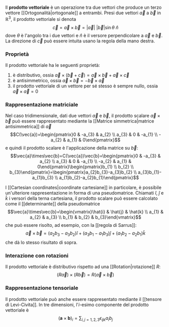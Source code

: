 Il **prodotto vettoriale** è un operazione tra due vettori che produce un terzo vettore [[Ortogonalità|ortogonale]] a entrambi. Presi due vettori $\vec{a}$ a $\vec{b}$ in $\mathbb{R}^{3}$, il prodotto vettoriale si denota
$$\vec{c}=\vec{a}\times\vec{b}=|\vec{a}|\ |\vec{b}|\sin\theta\ \hat{n}$$
dove $\theta$ è l'angolo tra i due vettori e $\hat{n}$ è il versore perpendicolare a $\vec{a}$ e $\vec{b}$. La direzione di $\vec{c}$ può essere intuita usano la regola della mano destra.
### Proprietà
Il prodotto vettoriale ha le seguenti proprietà:
1. è distributivo, ossia $\vec{a}\times(\vec{b}+\vec{c})=\vec{a}\times\vec{b}+\vec{a}\times\vec{c}$
2. è antisimmetrico, ossia $\vec{a}\times\vec{b}=-\vec{b}\times\vec{a}$
3. il prodotto vettoriale di un vettore per sé stesso è sempre nullo, ossia $\vec{a}\times\vec{a}=0$
### Rappresentazione matriciale
Nel caso tridimensionale, dati due vettori $\vec{a}$ e $\vec{b}$, il prodotto scalare $\vec{a}\times\vec{b}$ può essere rappresentato mediante la [[Matrice simmetrica|matrice antisimmetrica]] di $\vec{a}$
$$C(\vec{a})=\begin{pmatrix}0 & -a_{3} & a_{2} \\ a_{3} & 0 & -a_{1} \\ -a_{2} & a_{1} & 0\end{pmatrix}$$
e quindi il prodotto scalare è l'applicazione della matrice su $\vec{b}$:
$$\vec{a}\times\vec{b}=C(\vec{a})\vec{b}=\begin{pmatrix}0 & -a_{3} & a_{2} \\ a_{3} & 0 & -a_{1} \\ -a_{2} & a_{1} & 0\end{pmatrix}\begin{pmatrix}b_{1} \\ b_{2} \\ b_{3}\end{pmatrix}=\begin{pmatrix}a_{2}b_{3}-a_{3}b_{2} \\ a_{3}b_{1}-a_{1}b_{3} \\ a_{1}b_{2}-a_{2}b_{1}\end{pmatrix}$$

I [[Cartesian coordinates|coordinate cartesiane]] in particolare, è possibile un'ulteriore rappresentazione in forma di una pseudomatrice. Chiamati $\hat{i}$, $\hat{j}$ e $\hat{k}$ i versori della terna cartesiana, il prodotto scalare può essere calcolato come il [[determinante]] della pseudomatrice
$$\vec{a}\times\vec{b}=\begin{vmatrix}\hat{i} & \hat{j} & \hat{k} \\ a_{1} & a_{2} & a_{3} \\ b_{1} & b_{2} & b_{3}\end{vmatrix}$$
che può essere risolto, ad esempio, con la [[regola di Sarrus]]:
$$\vec{a}\times\vec{b}=(a_{2}b_{3}-a_{3}b_{2})\hat{i}+(a_{3}b_{1}-a_{1}b_{3})\hat{j}+(a_{1}b_{2}-a_{2}b_{1})\hat{k}$$
che dà lo stesso risultato di sopra.
### Interazione con rotazioni
Il prodotto vettoriale è distributivo rispetto ad una [[Rotation|rotazione]] $R$:
$$(R\vec{a})\times(R\vec{b})=R(\vec{a}\times\vec{b})$$
### Rappresentazione tensoriale
Il prodotto vettoriale può anche essere rappresentato mediante il [[tensore di Levi-Civita]]. In tre dimensioni, l'$i$-esimo componente del prodotto vettoriale è
$$(\mathbf{a}\times \mathbf{b})_{i}=\sum_{i,j=1,2,3} \epsilon_{ijk}a_{i}b_{j} $$

